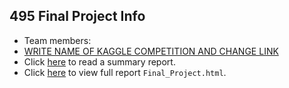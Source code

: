 ## 495 Final Project Info

* Team members: 
* [WRITE NAME OF KAGGLE COMPETITION AND CHANGE LINK](https://www.kaggle.com/c/expedia-hotel-recommendations/leaderboard)
* Click [here](https://github.com/Gedrago/FinalProject495/blob/master/write_up.pdf) to read a summary report.
* Click [here](https://github.com/Gedrago/FinalProject495/blob/master/Final_Project.Rmd) to view full report `Final_Project.html`.
